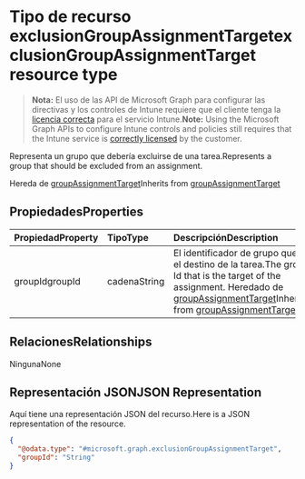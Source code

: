 # <a name="exclusiongroupassignmenttarget-resource-type"></a><span data-ttu-id="62747-101">Tipo de recurso exclusionGroupAssignmentTarget</span><span class="sxs-lookup"><span data-stu-id="62747-101">exclusionGroupAssignmentTarget resource type</span></span>

> <span data-ttu-id="62747-102">**Nota:** El uso de las API de Microsoft Graph para configurar las directivas y los controles de Intune requiere que el cliente tenga la [licencia correcta](https://go.microsoft.com/fwlink/?linkid=839381) para el servicio Intune.</span><span class="sxs-lookup"><span data-stu-id="62747-102">**Note:** Using the Microsoft Graph APIs to configure Intune controls and policies still requires that the Intune service is [correctly licensed](https://go.microsoft.com/fwlink/?linkid=839381) by the customer.</span></span>

<span data-ttu-id="62747-103">Representa un grupo que debería excluirse de una tarea.</span><span class="sxs-lookup"><span data-stu-id="62747-103">Represents a group that should be excluded from an assignment.</span></span>

<span data-ttu-id="62747-104">Hereda de [groupAssignmentTarget](../resources/intune_apps_groupassignmenttarget.md)</span><span class="sxs-lookup"><span data-stu-id="62747-104">Inherits from [groupAssignmentTarget](../resources/intune_apps_groupassignmenttarget.md)</span></span>

## <a name="properties"></a><span data-ttu-id="62747-105">Propiedades</span><span class="sxs-lookup"><span data-stu-id="62747-105">Properties</span></span>
|<span data-ttu-id="62747-106">Propiedad</span><span class="sxs-lookup"><span data-stu-id="62747-106">Property</span></span>|<span data-ttu-id="62747-107">Tipo</span><span class="sxs-lookup"><span data-stu-id="62747-107">Type</span></span>|<span data-ttu-id="62747-108">Descripción</span><span class="sxs-lookup"><span data-stu-id="62747-108">Description</span></span>|
|:---|:---|:---|
|<span data-ttu-id="62747-109">groupId</span><span class="sxs-lookup"><span data-stu-id="62747-109">groupId</span></span>|<span data-ttu-id="62747-110">cadena</span><span class="sxs-lookup"><span data-stu-id="62747-110">String</span></span>|<span data-ttu-id="62747-111">El identificador de grupo que es el destino de la tarea.</span><span class="sxs-lookup"><span data-stu-id="62747-111">The group Id that is the target of the assignment.</span></span> <span data-ttu-id="62747-112">Heredado de [groupAssignmentTarget](../resources/intune_apps_groupassignmenttarget.md)</span><span class="sxs-lookup"><span data-stu-id="62747-112">Inherited from [groupAssignmentTarget](../resources/intune_apps_groupassignmenttarget.md)</span></span>|

## <a name="relationships"></a><span data-ttu-id="62747-113">Relaciones</span><span class="sxs-lookup"><span data-stu-id="62747-113">Relationships</span></span>
<span data-ttu-id="62747-114">Ninguna</span><span class="sxs-lookup"><span data-stu-id="62747-114">None</span></span>
## <a name="json-representation"></a><span data-ttu-id="62747-115">Representación JSON</span><span class="sxs-lookup"><span data-stu-id="62747-115">JSON Representation</span></span>
<span data-ttu-id="62747-116">Aquí tiene una representación JSON del recurso.</span><span class="sxs-lookup"><span data-stu-id="62747-116">Here is a JSON representation of the resource.</span></span>
<!-- {
  "blockType": "resource",
  "keyProperty": "id",
  "@odata.type": "microsoft.graph.exclusionGroupAssignmentTarget"
}
-->
``` json
{
  "@odata.type": "#microsoft.graph.exclusionGroupAssignmentTarget",
  "groupId": "String"
}
```



